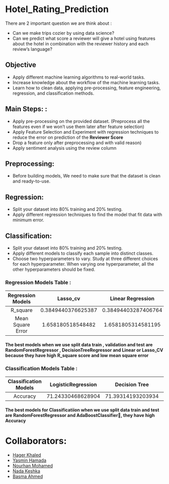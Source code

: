 # Hotel_Rating_Prediction

There are 2 important question we are think about :
 - Can we make trips cozier by using data science?
 - Can we predict what score a reviewer will give a hotel using features about the hotel in combination with the reviewer history and each review’s language?

## Objective
- Apply different machine learning algorithms to real-world tasks.
- Increase knowledge about the workflow of the machine learning tasks.
- Learn how to clean data, applying pre-processing, feature engineering, regression, and classification methods. 
   
## Main Steps: :
- Apply pre-processing on the provided dataset. (Preprocess all the features even if we won’t use them later after feature selection)
- Apply Feature Selection and Experiment with regression techniques to reduce the error on prediction of the **Reviewer Score** 
- Drop a feature only after preprocessing and with valid reason)
- Apply sentiment analysis using the review column

## Preprocessing: 
- Before building models, We need to make sure that the dataset is clean and ready-to-use.

## Regression:
- Split your dataset into 80% training and 20% testing.
- Apply different regression techniques to find the model that fit data with minimum error.
  
## Classification: 
- Split your dataset into 80% training and 20% testing.
- Apply different models to classify each sample into distinct classes.
- Choose two hyperparameters to vary. Study at three different choices for each hyperparameter. When varying one hyperparameter, all the other hyperparameters should be fixed.


### Regression Models Table :

|    Regression Models   |  Lasso_cv  |    Linear Regression     |       RandomForestRegressor           |          DecisionTree         |      Polynomial Regression      |  
|         :----:             |       :----:          |        :----:        |      :----:         |         :----:       |         :----:       |
|         R_square           |      0.3849440376625387   |  0.38494403287406764  |      0.45004317773035707         |   0.41176508418282953       |     0.4341312285364416 |
|        Mean Square Error      |     1.658180518548482   |  1.6581805314581195 |  1.482674333022735 |  1.5858714287251607   |     1.5255726801344527     |


#### The best models when we use split data train , validation and test are RandomForestRegressor , DecisionTreeRegressor and Linear or Lasso_CV because they have high R_square score and low mean square error


### Classification Models Table :

|    Classification Models   |    LogisticRegression   |    Decision Tree     |       RandomForestClassifier   |        AdaBoostClassifier      |  
|         :----:             |       :----:            |        :----:        |            :----:              |              :----:            |
|       Accuracy             |    71.24330468628904    |  71.39314193203934   |        72.0321030604688        |        72.18538484060417       |


#### The best models for Classificatiion when we use split data train and test are RandomForestRegressor and AdaBoostClassifier, they have high Accuracy 


  
# Collaborators:
- <a href="https://github.com/hagerkhaledabdelmonem">Hager Khaled</a><br>
- <a href="https://github.com/YasminHamada">Yasmin Hamada</a><br>
- <a href="https://github.com/Nourhan613">Nourhan Mohamed</a><br>
- <a href="https://github.com/nadakeshka">Nada Keshka</a><br>
- <a href="https://github.com/Basma-Ahmed24">Basma Ahmed</a><br>
